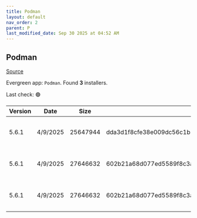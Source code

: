 ```yaml
---
title: Podman
layout: default
nav_order: 2
parent: P
last_modified_date: Sep 30 2025 at 04:52 AM
---
```


## Podman

[Source](https://github.com/containers/podman)

Evergreen app: `Podman`. Found **3** installers.

Last check: 🟢

| Version | Date     | Size     | Sha256                                                           | Architecture | InstallerType | Type | URI                                                                                                                                                                                                  |
| ------- | -------- | -------- | ---------------------------------------------------------------- | ------------ | ------------- | ---- | ---------------------------------------------------------------------------------------------------------------------------------------------------------------------------------------------------- |
| 5.6.1   | 4/9/2025 | 25647944 | dda3d1f8cfe38e009dc56c1b2cea6789a7cd06497065440deb2bb2f54bb1baf5 | ARM64        | Default       | exe  | [https://github.com/containers/podman/releases/download/v5.6.1/podman-installer-windows-arm64.exe](https://github.com/containers/podman/releases/download/v5.6.1/podman-installer-windows-arm64.exe) |
| 5.6.1   | 4/9/2025 | 27646632 | 602b21a68d077ed5589f8c3acc78764d64b9e5e6f6e151d356db2e6582309142 | x64          | Default       | exe  | [https://github.com/containers/podman/releases/download/v5.6.1/podman-installer-windows-amd64.exe](https://github.com/containers/podman/releases/download/v5.6.1/podman-installer-windows-amd64.exe) |
| 5.6.1   | 4/9/2025 | 27646632 | 602b21a68d077ed5589f8c3acc78764d64b9e5e6f6e151d356db2e6582309142 | x86          | Default       | exe  | [https://github.com/containers/podman/releases/download/v5.6.1/podman-5.6.1-setup.exe](https://github.com/containers/podman/releases/download/v5.6.1/podman-5.6.1-setup.exe)                         |
